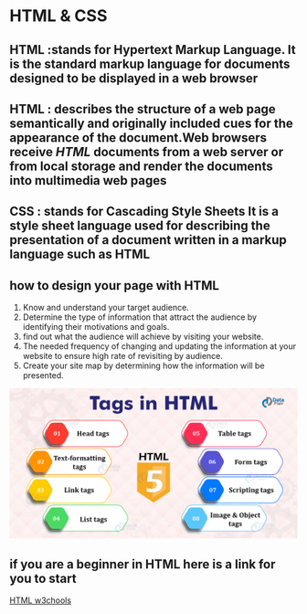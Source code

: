 # HTML & CSS

## HTML :stands for Hypertext Markup Language. It is the standard markup language for documents designed to be displayed in a web browser

## HTML : describes the structure of a web page semantically and originally included cues for the appearance of the document.Web browsers receive *HTML* documents from a web server or from local storage and render the documents into multimedia web pages

## CSS : stands for Cascading Style Sheets It is a style sheet language used for describing the presentation of a document written in a markup language such as HTML

## how to design your page with HTML

1. Know and understand your target audience.
2. Determine the type of information that attract the audience by identifying their motivations and goals.
3. find out what the audience will achieve by visiting your website.
4. The needed frequency of changing and updating the information at your website to ensure high rate of revisiting by audience.
5. Create your site map by determining how the information will be presented.

![Dont forget to learn about the tags](HTML.jpg)

## if you are a beginner in HTML here is a link for you to start

[HTML w3chools](https://www.w3schools.com/html/)
